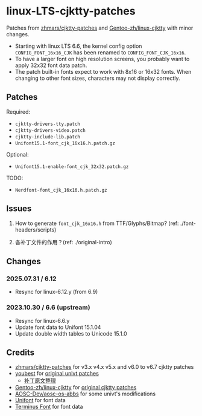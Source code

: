 # linux-LTS-cjktty-patches

Patches from [zhmars/cjktty-patches](https://github.com/zhmars/cjktty-patches)
and [Gentoo-zh/linux-cjktty](https://github.com/Gentoo-zh/linux-cjktty) with minor changes.

- Starting with linux LTS 6.6, the kernel config option `CONFIG_FONT_16x16_CJK` has been renamed to `CONFIG_FONT_CJK_16x16`.
- To have a larger font on high resolution screens, you probably want to apply 32x32 font data patch.
- The patch built-in fonts expect to work with 8x16 or 16x32 fonts. When changing to other font sizes, characters may not display correctly.

## Patches

Required:

- `cjktty-drivers-tty.patch`
- `cjktty-drivers-video.patch`
- `cjktty-include-lib.patch`
- `Unifont15.1-font_cjk_16x16.h.patch.gz`

Optional:

- `Unifont15.1-enable-font_cjk_32x32.patch.gz`

TODO:

- `Nerdfont-font_cjk_16x16.h.patch.gz`

## Issues

1. How to generate `font_cjk_16x16.h` from TTF/Glyphs/Bitmap? (ref: ./font-headers/scripts)

2. 各补丁文件的作用？(ref: ./original-intro)

## Changes

### 2025.07.31 / 6.12

- Resync for linux-6.12.y (from 6.9)

### 2023.10.30 / 6.6 (upstream)

- Resync for linux-6.6.y
- Update font data to Unifont 15.1.04
- Update double width tables to Unicode 15.1.0

## Credits

- [zhmars/cjktty-patches](https://github.com/zhmars/cjktty-patches) for v3.x v4.x v5.x and v6.0 to v6.7 cjktty patches
- [youbest](http://blog.chinaunix.net/uid/436750.html) for [original univt patches](https://github.com/zhmars/univt-patches/tree/master/v2.6)
    - [补丁原文整理](https://zhuanlan.zhihu.com/p/486655122)
- [Gentoo-zh/linux-cjktty](https://github.com/Gentoo-zh/linux-cjktty) for [original cjktty patches](https://github.com/torvalds/linux/compare/master...Gentoo-zh:linux-cjktty:5.6-utf8)
- [AOSC-Dev/aosc-os-abbs](https://github.com/AOSC-Dev/aosc-os-abbs) for some univt's modifications
- [Unifont](https://savannah.gnu.org/projects/unifont) for font data
- [Terminus Font](http://terminus-font.sourceforge.net) for font data

